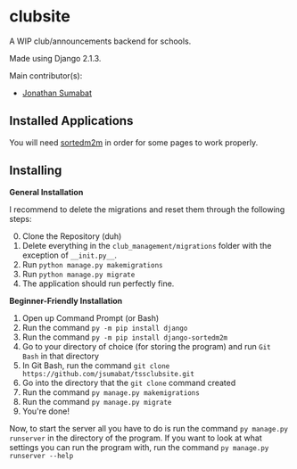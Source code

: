# clubsite

A WIP club/announcements backend for schools.

Made using Django 2.1.3.

Main contributor(s): 

* [Jonathan Sumabat](https://github.com/jsumabat)

## Installed Applications

You will need [sortedm2m](https://github.com/gregmuellegger/django-sortedm2m) in order for some pages to work properly. 

## Installing

**General Installation**

I recommend to delete the migrations and reset them through the following steps:

0. Clone the Repository (duh)
1. Delete everything in the `club_management/migrations` folder with the exception of `__init.py__`.
2. Run `python manage.py makemigrations`
3. Run `python manage.py migrate`
4. The application should run perfectly fine.

**Beginner-Friendly Installation**

1. Open up Command Prompt (or Bash)
2. Run the command `py -m pip install django`
3. Run the command `py -m pip install django-sortedm2m`
4. Go to your directory of choice (for storing the program) and run `Git Bash` in that directory
5. In Git Bash, run the command `git clone https://github.com/jsumabat/tssclubsite.git`
6. Go into the directory that the `git clone` command created
7. Run the command `py manage.py makemigrations`
8. Run the command `py manage.py migrate`
9. You're done!

Now, to start the server all you have to do is run the command `py manage.py runserver` in the directory of the program.  If you want to look at what settings you can run the program with, run the command `py manage.py runserver --help`
